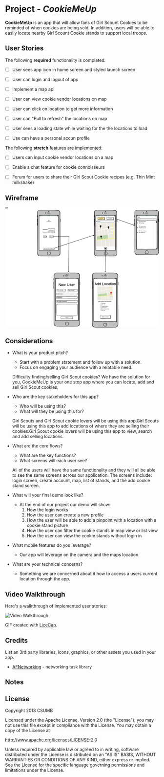 # Project - *CookieMeUp*

**CookieMeUp** is an app that will allow fans of Girl Scount Cookies to be reminded of when cookies are being sold. In addition, users will be able to easily locate nearby Girl Scount Cookie stands to support local troops.



## User Stories

The following **required** functionality is completed:

- [ ] User sees app icon in home screen and styled launch screen
- [ ] User can login and logout of app
- [ ] Implement a map api
- [ ] User can view cookie vendor locations on map
- [ ] User can click on location to get more information
- [ ] User can "Pull to refresh" the locations on map
- [ ] User sees a loading state while waiting for the the locations to load
- [ ] Use can have a personal accun profile




The following **stretch** features are implemented:

- [ ] Users can input cookie vendor locations on a map
- [ ] Enable a chat feature for cookie connoisseurs
- [ ] Forum for users to share their Girl Scout Cookie recipes (e.g. Thin Mint milkshake)


## Wireframe

![Wireframe Image](https://raw.githubusercontent.com/CSUMB-CST495-Group-1/CookieMeUp/master/images/cookieMeUp.png)


## Considerations


* What is your product pitch?
    - Start with a problem statement and follow up with a solution.
    - Focus on engaging your audience with a relatable need.  
    
    Difficulty finding/selling Girl Scout cookies? We have the solution for you, CookieMeUp is your one stop app where you can locate, add and sell Girl Scout cookies.
* Who are the key stakeholders for this app?
    - Who will be using this?
    - What will they be using this for?  
    
     Girl Scouts and Girl Scout cookie lovers will be using this app.Girl Scouts will be using this app to add locations of where they are selling their cookies.Girl Scout cookie lovers will be using this app to view, search and add selling locations.
* What are the core flows?
    - What are the key functions?
    - What screens will each user see?  
    
     All of the users will have the same functionality and they will all be able to see the same screens across our application. The screens include: login screen, create account, map, list of stands, and the add cookie stand screen.

* What will your final demo look like?
    * At the end of our project our demo will show:
        1. How the login works
        2. How the user can create a new profile
        3. How the user will be able to add a pinpoint with a location with a cookie stand picture
        4. How the user can filter the cookie stands in map view or list view
        5. How the user can view the cookie stands without login in

* What mobile features do you leverage?
    * Our app will leverage on the camera and the maps location.

* What are your technical concerns?
    * Something we are concerned about it how to access a users current location through the app.

## Video Walkthrough

Here's a walkthrough of implemented user stories:

<img src='http://i.imgur.com/link/to/your/gif/file.gif' title='Video Walkthrough' width='' alt='Video Walkthrough' />

GIF created with [LiceCap](http://www.cockos.com/licecap/).

## Credits

List an 3rd party libraries, icons, graphics, or other assets you used in your app.

- [AFNetworking](https://github.com/AFNetworking/AFNetworking) - networking task library


## Notes



## License

Copyright 2018 CSUMB

Licensed under the Apache License, Version 2.0 (the "License");
you may not use this file except in compliance with the License.
You may obtain a copy of the License at

http://www.apache.org/licenses/LICENSE-2.0

Unless required by applicable law or agreed to in writing, software
distributed under the License is distributed on an "AS IS" BASIS,
WITHOUT WARRANTIES OR CONDITIONS OF ANY KIND, either express or implied.
See the License for the specific language governing permissions and
limitations under the License.
